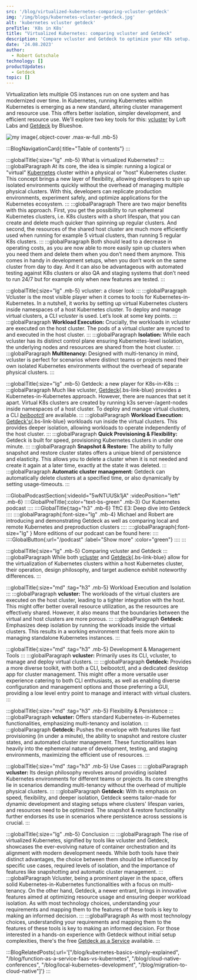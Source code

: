 ```yaml
---
src: '/blog/virtualized-kubernetes-comparing-vcluster-getdeck'
img: '/img/blogs/kubernetes-vcluster-getdeck.jpg'
alt: 'kubernetes vcluster getdeck'
preTitle: 'K8s in K8s'
title: "Virtualized Kubernetes: comparing vcluster and Getdeck"
description: 'Compare vcluster and Getdeck to optimize your K8s setup. Learn how virtualized K8s boosts resource use, reduces costs, and streamlines development.'
date: '24.08.2023'
author:
  - Robert Gutschale
technology: []
productUpdates:
  - Getdeck
topic: []
---
```

Virtualization lets multiple OS instances run on one system and has modernized over time. In Kubernetes, running Kubernetes within Kubernetes is emerging as a new standard, altering cluster management and resource use. This offers better isolation, simpler development, and efficient resource use. We'll explore two key tools for this: <a href="https://www.vcluster.com/" class="text-bs-blue hover:underline hover:decoration-bs-blue hover:decoration-solid" target="_blank">vcluster</a> by Loft Labs and <a href="https://getdeck.dev/" class="text-bs-blue hover:underline hover:decoration-bs-blue hover:decoration-solid" target="_blank">Getdeck</a> by Blueshoe.
<!--more-->

![my image](/img/blogs/kubernetes-vcluster-getdeck.jpg){.object-cover .max-w-full .mb-5}

:::BlogNavigationCard{:title="Table of contents"}
:::

:::globalTitle{:size="lg" .mb-5}
What is virtualized Kubernetes?
:::
:::globalParagraph
At its core, the idea is simple: running a logical or "virtual" <a href="https://kubernetes.io/de/docs/concepts/overview/what-is-kubernetes/" class="text-bs-blue hover:underline hover:decoration-bs-blue hover:decoration-solid" target="_blank">Kubernetes</a> cluster within a physical or "host" Kubernetes cluster. This concept brings a new layer of flexibility, allowing developers to spin up isolated environments quickly without the overhead of managing multiple physical clusters. With this, developers can replicate production environments, experiment safely, and optimize applications for the Kubernetes ecosystem.
:::
:::globalParagraph
There are two major benefits with this approach. First, you get the possibility to run ephemeral Kubernetes clusters, i.e. K8s clusters with a short lifespan, that you can create and delete much quicker than spinning up regular clusters. And second, the resources of the shared host cluster are much more efficiently used when running for example 5 virtual clusters, than running 5 regular K8s clusters.
:::
:::globalParagraph
Both should lead to a decrease in operating costs, as you are now able to more easily spin up clusters when you need them and delete them when you don’t need them anymore. This comes in handy in development setups, when you don’t work on the same cluster from day to day. And it can also be advantageous with automated testing against K8s clusters or also QA and staging systems that don’t need to run 24/7 but for example only when new features are tested.
:::

:::globalTitle{:size="lg" .mb-5}
vcluster: a closer look
:::
:::globalParagraph
Vcluster is the most visible player when it comes to tools for Kubernetes-in-Kubernetes. In a nutshell, it works by setting up virtual Kubernetes clusters inside namespaces of a host Kubernetes cluster. To deploy and manage virtual clusters, a CLI _vcluster_ is used. Let’s look at some key points.
:::
:::globalParagraph
**Workload Execution:** Crucially, the workloads in vcluster are executed on the host cluster. The pods of a virtual cluster are synced to and executed in the host cluster.
:::
:::globalParagraph
**Isolation:** While each vcluster has its distinct control plane ensuring Kubernetes-level isolation, the underlying nodes and resources are shared from the host cluster.
:::
:::globalParagraph
**Multitenancy:** Designed with multi-tenancy in mind, vcluster is perfect for scenarios where distinct teams or projects need their own isolated Kubernetes environments without the overhead of separate physical clusters.
:::

:::globalTitle{:size="lg" .mb-5}
Getdeck: a new player for K8s-in-K8s
:::
:::globalParagraph
Much like vcluster, [Getdeck](/products){.bs-link-blue} provides a Kubernetes-in-Kubernetes approach. However, there are nuances that set it apart. Virtual K8s clusters are created by running k3s server-/agent-nodes inside namespaces of a host cluster. To deploy and manage virtual clusters, a CLI _<a href="https://github.com/Getdeck/beiboot" class="text-bs-blue hover:underline hover:decoration-bs-blue hover:decoration-solid" target="_blank">beibootctl</a>_ are available.
:::
:::globalParagraph
**Workload Execution:**  [Getdeck's](/products){.bs-link-blue} workloads run inside the virtual clusters. This provides deeper isolation, allowing workloads to operate independently of the host cluster.
:::
:::globalParagraph
**Quick Provisioning & Flexibility:** Getdeck is built for speed, provisioning Kubernetes clusters in under one minute.
:::
:::globalParagraph
**Snapshot & Restore:** The ability to fully snapshot and restore cluster states offers a unique blend of persistence and elasticity. This allows you to delete a cluster when it is not needed and create it again at a later time, exactly at the state it was deleted.
:::
:::globalParagraph
**Automatic cluster management:** Getdeck can automatically delete clusters at a specified time, or also dynamically by setting usage-timeouts.
:::


:::GlobalPodcastSection{:videoId="5wNTUUSk1jA" :videoPosition="left" .mb-6}
::::GlobalPreTitle{:color="text-bs-green" .mb-3}
Our Kubernetes podcast
::::
::::GlobalTitle{:tag="h3" .mb-6}
TftC E3: Deep dive into Getdeck
::::
::::globalParagraph{:font-size="lg" .mb-4}
Michael and Robert are introducing and demonstrating Getdeck as well as comparing local and remote Kubernetes and preproduction clusters
::::
::::globalParagraph{:font-size="lg" }
More editions of our podcast can be found here:
::::
::::GlobalButton{:url="/podcast" :label="Show more" :color="green"}
::::
:::


:::globalTitle{:size="lg" .mb-5}
Comparing vcluster and Getdeck
:::
:::globalParagraph
While both <a href="https://www.vcluster.com/" class="text-bs-blue hover:underline hover:decoration-bs-blue hover:decoration-solid" target="_blank">vcluster</a> and [Getdeck](/products){.bs-link-blue} allow for the virtualization of Kubernetes clusters within a host Kubernetes cluster, their operation, design philosophy, and target audience exhibit noteworthy differences.
:::

:::globalTitle{:size="md" :tag="h3" .mb-5}
Workload Execution and Isolation
:::
:::globalParagraph
**vcluster:** The workloads of the virtual clusters are executed on the host cluster, leading to a tighter integration with the host. This might offer better overall resource utilization, as the resources are effectively shared. However, it also means that the boundaries between the virtual and host clusters are more porous.
:::
:::globalParagraph
**Getdeck:** Emphasizes deep isolation by running the workloads inside the virtual clusters. This results in a working environment that feels more akin to managing standalone Kubernetes instances.
:::

:::globalTitle{:size="md" :tag="h3" .mb-5}
Development & Management Tools
:::
:::globalParagraph
**vcluster:** Primarily uses its CLI, vcluster, to manage and deploy virtual clusters.
:::
:::globalParagraph
**Getdeck:** Provides a more diverse toolkit, with both a CLI, beibootctl, and a dedicated desktop app for cluster management. This might offer a more versatile user experience catering to both CLI enthusiasts, as well as enabling diverse configuration and management options and those preferring a GUI, providing a low level entry point to manage and interact with virtual clusters.
:::

:::globalTitle{:size="md" :tag="h3" .mb-5}
Flexibility & Persistence
:::
:::globalParagraph
**vcluster:** Offers standard Kubernetes-in-Kubernetes functionalities, emphasizing multi-tenancy and isolation.
:::
:::globalParagraph
**Getdeck:** Pushes the envelope with features like fast provisioning (in under a minute), the ability to snapshot and restore cluster states, and automated cluster management. These functionalities lean heavily into the ephemeral nature of development, testing, and staging environments, maximizing the efficient use of resources.
:::

:::globalTitle{:size="md" :tag="h3" .mb-5}
Use Cases
:::
:::globalParagraph
**vcluster:** Its design philosophy revolves around providing isolated Kubernetes environments for different teams or projects. Its core strengths lie in scenarios demanding multi-tenancy without the overhead of multiple physical clusters.
:::
:::globalParagraph
**Getdeck:** With its emphasis on speed, flexibility, and deeper isolation, Getdeck seems tailor-made for dynamic development and staging setups where clusters' lifespan varies, and resources need to be optimized. The snapshot & restore functionality further endorses its use in scenarios where persistence across sessions is crucial.
:::

:::globalTitle{:size="lg" .mb-5}
Conclusion
:::
:::globalParagraph
The rise of virtualized Kubernetes, signified by tools like vcluster and Getdeck, showcases the ever-evolving nature of container orchestration and its alignment with modern development needs. While both tools have their distinct advantages, the choice between them should be influenced by specific use cases, required levels of isolation, and the importance of features like snapshotting and automatic cluster management.
:::
:::globalParagraph
Vcluster, being a prominent player in the space, offers solid Kubernetes-in-Kubernetes functionalities with a focus on multi-tenancy. On the other hand, Getdeck, a newer entrant, brings in innovative features aimed at optimizing resource usage and ensuring deeper workload isolation. As with most technology choices, understanding your requirements and mapping them to the features of these tools is key to making an informed decision.
:::
:::globalParagraph
As with most technology choices, understanding your requirements and mapping them to the features of these tools is key to making an informed decision. For those interested in a hands-on experience with Getdeck without initial setup complexities, there's the free <a href="https://getdeck.dev/docs/getdeck-as-a-service/" class="text-bs-blue hover:underline hover:decoration-bs-blue hover:decoration-solid" target="_blank">Getdeck as a Service</a> available.
:::


:::BlogRelatedPosts{:url='["/blog/kubernetes-basics-simply-explained", "/blog/function-as-a-service-faas-vs-kubernetes", "/blog/cloud-native-conferences", "/blog/local-kubernetes-development", "/blog/migration-to-cloud-native"]'}
:::
